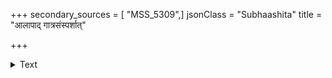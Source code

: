 +++
secondary_sources = [ "MSS_5309",]
jsonClass = "Subhaashita"
title = "आलापाद् गात्रसंस्पर्शात्"

+++

<details><summary>Text</summary>

आलापाद् गात्रसंस्पर्शात् संसर्गात् सहभोजनात्।  
आसनाच् शयनाद् यानात् पापं संक्रमते नृणाम्॥
</details>
